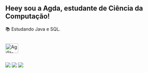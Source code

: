 ## Heey sou a Agda, estudante de Ciência da Computação!

📚 Estudando Java e SQL.

<div style="display: inline_block"><br>
  <img align="center" alt="Agda-Java" height="30" width="40" src="https://cdn.jsdelivr.net/gh/devicons/devicon/icons/java/java-plain.svg">

</div>

##


<div> 
  <a href = "mailto:agdacavalcanti09@gmail.com"><img src="https://img.shields.io/badge/-Gmail-%23333?style=for-the-badge&logo=gmail&logoColor=white" target="_blank"></a>
  <a href="https://www.instagram.com/agda_cavalcanti/" target="_blank"><img src="https://img.shields.io/badge/-Instagram-%23E4405F?style=for-the-badge&logo=instagram&logoColor=white" target="_blank"></a>
  <a href="https://www.linkedin.com/in/agdacavalcanti" target="_blank"><img src="https://img.shields.io/badge/-LinkedIn-%230077B5?style=for-the-badge&logo=linkedin&logoColor=white" target="_blank">
</a> 
</div>


          
          
          
  
          
          
          
          
